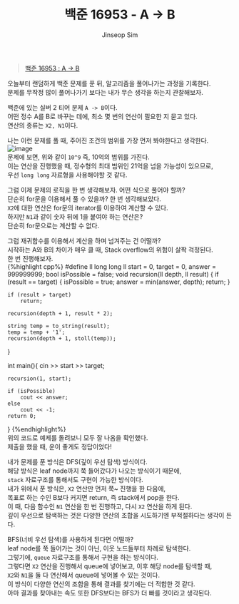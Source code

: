 ﻿---
layout: post
title: "백준 16953 - A -> B"
categories: Baekjoon
tags: [cpp]
author:
  - Jinseop Sim
---
> [백준 16953 : A -> B](https://www.acmicpc.net/problem/16953)

오늘부터 랜덤하게 백준 문제를 푼 뒤, 알고리즘을 풀어나가는 과정을 기록한다.  
문제를 무작정 많이 풀어나가기 보다는 내가 무슨 생각을 하는지 관찰해보자.  

백준에 있는 실버 2 티어 문제 ```A -> B```이다.  
어떤 정수 A를 B로 바꾸는 데에, 최소 몇 번의 연산이 필요한 지 묻고 있다.  
연산의 종류는 ```X2, N1```이다.  

나는 이런 문제를 풀 때, 주어진 조건의 범위를 가장 먼저 봐야한다고 생각한다.  
![image](https://github.com/Jinseop-Sim/Jinseop-Sim.github.io/assets/71700079/3278489d-d540-45f3-9363-80cf29917af8)  
문제에 보면, 위와 같이 ```10^9``` 즉, 10억의 범위를 가진다.  
이는 연산을 진행했을 때, 정수형의 최대 범위인 21억을 넘을 가능성이 있으므로,  
우선 ```long long``` 자료형을 사용해야할 것 같다.  

그럼 이제 문제의 로직을 한 번 생각해보자. 어떤 식으로 풀어야 할까?  
단순히 for문을 이용해서 풀 수 있을까? 한 번 생각해보았다.  
```X2```에 대한 연산은 for문의 iterator를 이용하여 계산할 수 있다.  
하지만 ```N1```과 같이 숫자 뒤에 1을 붙여야 하는 연산은?  
단순히 for문으로는 계산할 수 없다.  

그럼 재귀함수를 이용해서 계산을 하며 넘겨주는 건 어떨까?  
시작하는 A와 B의 차이가 매우 클 때, Stack overflow의 위험이 살짝 걱정된다.  
한 번 진행해보자.  
{%highlight cpp%}
#define ll long long
ll start = 0, target = 0, answer = 999999999;
bool isPossible = false;
void recursion(ll depth, ll result) {
    if (result == target) {
        isPossible = true;
        answer = min(answer, depth);
        return;
    }

    if (result > target)
        return;

    recursion(depth + 1, result * 2);

    string temp = to_string(result);
    temp = temp + '1';
    recursion(depth + 1, stoll(temp));
}

int main(){
    cin >> start >> target;
    
    recursion(1, start);

    if (isPossible)
        cout << answer;
    else
        cout << -1;
    return 0;
}
{%endhighlight%}  
위의 코드로 예제를 돌려보니 모두 잘 나옴을 확인했다.  
제출을 했을 때, 운이 좋게도 정답이었다!  

내가 문제를 푼 방식은 DFS(깊이 우선 탐색) 방식이다.  
해당 방식은 leaf node까지 쭉 들어갔다가 나오는 방식이기 때문에,  
```stack``` 자료구조를 통해서도 구현이 가능한 방식이다.  
내가 위에서 푼 방식은, ```X2``` 연산만 먼저 쭉~ 진행을 한 다음에,  
목표로 하는 수인 B보다 커지면 return, 즉 stack에서 pop을 한다.  
이 때, 다음 함수인 ```N1``` 연산을 한 번 진행하고, 다시 ```X2``` 연산을 하게 된다.  
깊이 우선으로 탐색하는 것은 다양한 연산의 조합을 시도하기엔 부적절하다는 생각이 든다.  

BFS(너비 우선 탐색)를 사용하게 된다면 어떨까?  
leaf node를 쭉 들어가는 것이 아닌, 이웃 노드들부터 차례로 탐색한다.  
그렇기에, ```queue``` 자료구조를 통해서 구현을 하는 방식이다.  
그렇다면 ```X2``` 연산을 진행해서 queue에 넣어보고, 이후 해당 node를 탐색할 때,  
```X2```와 ```N1```을 둘 다 연산해서 queue에 넣어볼 수 있는 것이다.  
이 방식이 다양한 연산의 조합을 통해 결과를 찾기에는 더 적합한 것 같다.  
아마 결과를 찾아내는 속도 또한 DFS보다는 BFS가 더 빠를 것이라고 생각된다.
